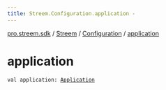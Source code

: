 ```yaml
---
title: Streem.Configuration.application - 
---
```


[pro.streem.sdk](../../index.html) / [Streem](../index.html) / [Configuration](index.html) / [application](./application.html)

# application

`val application: `[`Application`](https://developer.android.com/reference/android/app/Application.html)